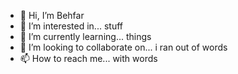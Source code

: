 - 👋 Hi, I’m Behfar 
- 👀 I’m interested in... stuff
- 🌱 I’m currently learning... things
- 💞️ I’m looking to collaborate on... i ran out of words
- 📫 How to reach me... with words

<!---
beh82/beh82 is a ✨ special ✨ repository because its `README.md` (this file) appears on your GitHub profile.
You can click the Preview link to take a look at your changes.
--->
